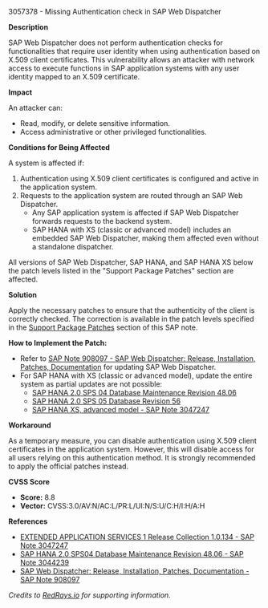 3057378 - Missing Authentication check in SAP Web Dispatcher

**Description**

SAP Web Dispatcher does not perform authentication checks for functionalities that require user identity when using authentication based on X.509 client certificates. This vulnerability allows an attacker with network access to execute functions in SAP application systems with any user identity mapped to an X.509 certificate.

**Impact**

An attacker can:
- Read, modify, or delete sensitive information.
- Access administrative or other privileged functionalities.

**Conditions for Being Affected**

A system is affected if:
1. Authentication using X.509 client certificates is configured and active in the application system.
2. Requests to the application system are routed through an SAP Web Dispatcher.
   - Any SAP application system is affected if SAP Web Dispatcher forwards requests to the backend system.
   - SAP HANA with XS (classic or advanced model) includes an embedded SAP Web Dispatcher, making them affected even without a standalone dispatcher.

All versions of SAP Web Dispatcher, SAP HANA, and SAP HANA XS below the patch levels listed in the "Support Package Patches" section are affected.

**Solution**

Apply the necessary patches to ensure that the authenticity of the client is correctly checked. The correction is available in the patch levels specified in the [Support Package Patches](https://me.sap.com/notes/3057378) section of this SAP note.

**How to Implement the Patch:**
- Refer to [SAP Note 908097 - SAP Web Dispatcher: Release, Installation, Patches, Documentation](https://me.sap.com/notes/908097) for updating SAP Web Dispatcher.
- For SAP HANA with XS (classic or advanced model), update the entire system as partial updates are not possible:
  - [SAP HANA 2.0 SPS 04 Database Maintenance Revision 48.06](https://me.sap.com/notes/3044239)
  - [SAP HANA 2.0 SPS 05 Database Revision 56](https://me.sap.com/notes/3043459)
  - [SAP HANA XS, advanced model - SAP Note 3047247](https://me.sap.com/notes/3047247)

**Workaround**

As a temporary measure, you can disable authentication using X.509 client certificates in the application system. However, this will disable access for all users relying on this authentication method. It is strongly recommended to apply the official patches instead.

**CVSS Score**

- **Score:** 8.8
- **Vector:** CVSS:3.0/AV:N/AC:L/PR:L/UI:N/S:U/C:H/I:H/A:H

**References**

- [EXTENDED APPLICATION SERVICES 1 Release Collection 1.0.134 - SAP Note 3047247](https://me.sap.com/notes/3047247)
- [SAP HANA 2.0 SPS04 Database Maintenance Revision 48.06 - SAP Note 3044239](https://me.sap.com/notes/3044239)
- [SAP Web Dispatcher: Release, Installation, Patches, Documentation - SAP Note 908097](https://me.sap.com/notes/908097)

*Credits to [RedRays.io](https://redrays.io) for supporting information.*